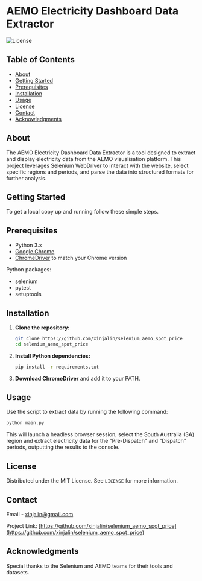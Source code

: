 # AEMO Electricity Dashboard Data Extractor

![License](https://img.shields.io/badge/license-MIT-blue.svg)

## Table of Contents
- [About](#about)
- [Getting Started](#getting-started)
- [Prerequisites](#prerequisites)
- [Installation](#installation)
- [Usage](#usage)
- [License](#license)
- [Contact](#contact)
- [Acknowledgments](#acknowledgments)

## About

The AEMO Electricity Dashboard Data Extractor is a tool designed to extract and display electricity data from the AEMO visualisation platform. This project leverages Selenium WebDriver to interact with the website, select specific regions and periods, and parse the data into structured formats for further analysis.

## Getting Started

To get a local copy up and running follow these simple steps.

## Prerequisites

- Python 3.x
- [Google Chrome](https://www.google.com/chrome/)
- [ChromeDriver](https://sites.google.com/chromium.org/driver/) to match your Chrome version

Python packages:
- selenium
- pytest
- setuptools

## Installation

1. **Clone the repository:**
   ```sh
   git clone https://github.com/xinjalin/selenium_aemo_spot_price
   cd selenium_aemo_spot_price
   ```

2. **Install Python dependencies:**
   ```sh
   pip install -r requirements.txt
   ```

3. **Download ChromeDriver** and add it to your PATH.

## Usage

Use the script to extract data by running the following command:

```sh
python main.py
```

This will launch a headless browser session, select the South Australia (SA) region and extract electricity data for the "Pre-Dispatch" and "Dispatch" periods, outputting the results to the console.

## License

Distributed under the MIT License. See `LICENSE` for more information.

## Contact

Email - [xinjalin@gmail.com](mailto:xinjalin@gmail.com)

Project Link: [https://github.com/xinjalin/selenium_aemo_spot_price](https://github.com/xinjalin/selenium_aemo_spot_price)

## Acknowledgments

Special thanks to the Selenium and AEMO teams for their tools and datasets.
